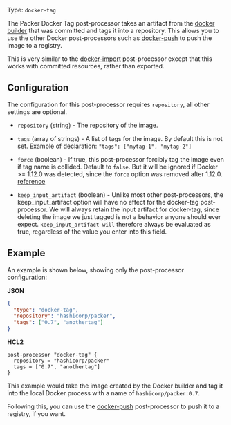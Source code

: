 Type: `docker-tag`

The Packer Docker Tag post-processor takes an artifact from the [docker
builder](/packer/integrations/hashicorp/docker) that was committed and tags it into a
repository. This allows you to use the other Docker post-processors such as
[docker-push](/packer/integrations/hashicorp/docker/latest/components/post-processor/docker-push) to push the image to a
registry.

This is very similar to the
[docker-import](/packer/integrations/hashicorp/docker/latest/components/post-processor/docker-import) post-processor except
that this works with committed resources, rather than exported.

## Configuration

The configuration for this post-processor requires `repository`, all other
settings are optional.

- `repository` (string) - The repository of the image.

- `tags` (array of strings) - A list of tags for the image. By default this is
  not set. Example of declaration: `"tags": ["mytag-1", "mytag-2"]`

- `force` (boolean) - If true, this post-processor forcibly tag the image
  even if tag name is collided. Default to `false`. But it will be ignored if
  Docker &gt;= 1.12.0 was detected, since the `force` option was removed
  after 1.12.0.
  [reference](https://docs.docker.com/engine/deprecated/#/f-flag-on-docker-tag)

- `keep_input_artifact` (boolean) - Unlike most other post-processors, the
  keep_input_artifact option will have no effect for the docker-tag
  post-processor. We will always retain the input artifact for docker-tag,
  since deleting the image we just tagged is not a behavior anyone should ever
  expect. `keep_input_artifact will` therefore always be evaluated as true,
  regardless of the value you enter into this field.

## Example

An example is shown below, showing only the post-processor configuration:

**JSON**

```json
{
  "type": "docker-tag",
  "repository": "hashicorp/packer",
  "tags": ["0.7", "anothertag"]
}
```

**HCL2**

```hcl
post-processor "docker-tag" {
  repository = "hashicorp/packer"
  tags = ["0.7", "anothertag"]
}
```

This example would take the image created by the Docker builder and tag it into
the local Docker process with a name of `hashicorp/packer:0.7`.

Following this, you can use the
[docker-push](/packer/integrations/hashicorp/docker/latest/components/post-processor/docker-push) post-processor to push it
to a registry, if you want.
